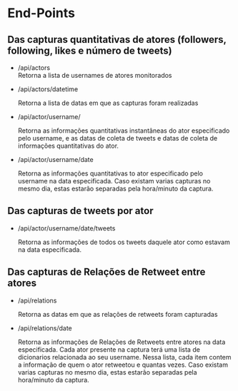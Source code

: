 # End-Points


## Das capturas quantitativas de atores (followers, following, likes e número de tweets)

* /api/actors  
	Retorna a lista de usernames de atores monitorados

* /api/actors/datetime

	Retorna a lista de datas em que as capturas foram realizadas

* /api/actor/username/

	Retorna as informações quantitativas instantâneas do ator especificado pelo username, e as datas de coleta de tweets e datas de coleta de informações quantitativas do ator.

* /api/actor/username/date

	Retorna as informações quantitativas to ator especificado pelo username na data especificada. Caso existam varias capturas no mesmo dia, estas estarão separadas pela hora/minuto da captura.

## Das capturas de tweets por ator

* /api/actor/username/date/tweets

	Retorna as informações de todos os tweets daquele ator como estavam na data especificada.

## Das capturas de Relações de Retweet entre atores

* /api/relations

	Retorna as datas em que as relações de retweets foram capturadas

* /api/relations/date

	Retorna as informações de Relações de Retweets entre atores na data especificada. Cada ator presente na captura terá uma lista de dicionarios relacionada ao seu username. Nessa lista, cada item contem a informação de quem o ator retweetou e quantas vezes. 
	Caso existam varias capturas no mesmo dia, estas estarão separadas pela hora/minuto da captura.